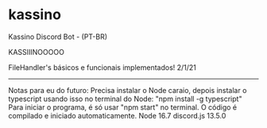 # kassino
Kassino Discord Bot - (PT-BR)

KASSIIINOOOOO

FileHandler's básicos e funcionais implementados! 2/1/21

---
Notas para eu do futuro:
Precisa instalar o Node caraio, depois instalar o typescript usando isso no terminal do Node: "npm install -g typescript"
Para iniciar o programa, é só usar "npm start" no terminal. O código é compilado e iniciado automaticamente.
Node 16.7
discord.js 13.5.0